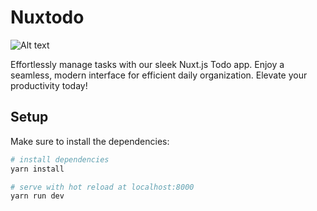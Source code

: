 # Nuxtodo

![Alt text](/public/images/screenshot.png)

Effortlessly manage tasks with our sleek Nuxt.js Todo app. Enjoy a seamless, modern interface for efficient daily organization. Elevate your productivity today!

## Setup

Make sure to install the dependencies:

```bash
# install dependencies
yarn install

# serve with hot reload at localhost:8000
yarn run dev
```
